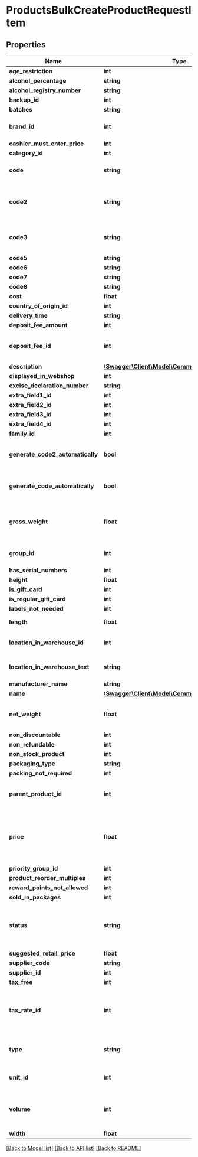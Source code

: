 # ProductsBulkCreateProductRequestItem

## Properties
Name | Type | Description | Notes
------------ | ------------- | ------------- | -------------
**age_restriction** | **int** |  | [optional] 
**alcohol_percentage** | **string** |  | [optional] 
**alcohol_registry_number** | **string** |  | [optional] 
**backup_id** | **int** |  | [optional] 
**batches** | **string** |  | [optional] 
**brand_id** | **int** | ID of product brand. To get the list of brandmodels, use getBrands. | [optional] 
**cashier_must_enter_price** | **int** | boolean flag 0 or 1 | [optional] 
**category_id** | **int** |  | [optional] 
**code** | **string** | Product&#39;s code. Must be UNIQUE, unless the account is configured otherwise. | [optional] 
**code2** | **string** | Product&#39;s second code (by convention, EAN barcode). Must be UNIQUE, unless the account is configured otherwise. | [optional] 
**code3** | **string** | Third code of the item (note that this field may not be visible on product card by default). | [optional] 
**code5** | **string** |  | [optional] 
**code6** | **string** |  | [optional] 
**code7** | **string** |  | [optional] 
**code8** | **string** |  | [optional] 
**cost** | **float** | Cost is Product cost | [optional] 
**country_of_origin_id** | **int** |  | [optional] 
**delivery_time** | **string** |  | [optional] 
**deposit_fee_amount** | **int** |  | [optional] 
**deposit_fee_id** | **int** | ContainerID is ID of another product, a beverage container that is always sold together with this item. | [optional] 
**description** | [**\Swagger\Client\Model\CommonmodelsDescription**](CommonmodelsDescription.md) |  | [optional] 
**displayed_in_webshop** | **int** | 0 or 1 | [optional] 
**excise_declaration_number** | **string** |  | [optional] 
**extra_field1_id** | **int** |  | [optional] 
**extra_field2_id** | **int** |  | [optional] 
**extra_field3_id** | **int** |  | [optional] 
**extra_field4_id** | **int** |  | [optional] 
**family_id** | **int** |  | [optional] 
**generate_code2_automatically** | **bool** | if true, the product code will be generated based on the user configuration or will generate the code in case there is none | [optional] 
**generate_code_automatically** | **bool** | if true, the product code will be generated based on the user configuration or will generate the code in case there is none | [optional] 
**gross_weight** | **float** | GrossWeight is Item&#39;s gross weight (with packaging). Unit depends on region, check your Erply account (typically lbs or kg). | [optional] 
**group_id** | **int** | ID of product group. To get the list of product groups, use getProductGroups. | [optional] 
**has_serial_numbers** | **int** |  | [optional] 
**height** | **float** |  | [optional] 
**is_gift_card** | **int** | 0 or 1 | [optional] 
**is_regular_gift_card** | **int** | boolean flag 0 or 1 | [optional] 
**labels_not_needed** | **int** | boolean flag 0 or 1 | [optional] 
**length** | **float** | Length is Item&#39;s physical dimensions. | [optional] 
**location_in_warehouse_id** | **int** | LocationInWarehouseID is ID of selected location in warehouse. | [optional] 
**location_in_warehouse_text** | **string** | LocationInWarehouseText is Product&#39;s specific text added to location in warehouse. | [optional] 
**manufacturer_name** | **string** |  | [optional] 
**name** | [**\Swagger\Client\Model\CommonmodelsTranslatable**](CommonmodelsTranslatable.md) |  | [optional] 
**net_weight** | **float** | NetWeight is Item&#39;s net weight. Unit depends on region, check your Erply account (typically lbs or kg). | [optional] 
**non_discountable** | **int** | 0 or 1 | [optional] 
**non_refundable** | **int** | 0 or 1 | [optional] 
**non_stock_product** | **int** | boolean flag 0 or 1 | [optional] 
**packaging_type** | **string** |  | [optional] 
**packing_not_required** | **int** |  | [optional] 
**parent_product_id** | **int** | Parent product ID. Only for matrix variations (specific colors/sizes of a matrix item). See guidelines below. | [optional] 
**price** | **float** | Price is just the default price of a product and the actual price applied in a particular location, to a particular customer, depends on price lists and promotions: https://learn-api.erply.com/concepts/pricing | [optional] 
**priority_group_id** | **int** |  | [optional] 
**product_reorder_multiples** | **int** |  | [optional] 
**reward_points_not_allowed** | **int** | boolean flag 0 or 1 | [optional] 
**sold_in_packages** | **int** |  | [optional] 
**status** | **string** | Status is a classifier with four possible values: &#39;ACTIVE&#39; (DEFAULT), &#39;NO_LONGER_ORDERED&#39;, &#39;NOT_FOR_SALE&#39; and &#39;ARCHIVED&#39;. | [optional] 
**suggested_retail_price** | **float** |  | [optional] 
**supplier_code** | **string** | Supplier&#39;s product code | [optional] 
**supplier_id** | **int** |  | [optional] 
**tax_free** | **int** | boolean flag 0 or 1 | [optional] 
**tax_rate_id** | **int** | TaxRateID is just the default tax rate of a product and the actual tax applied in a particular location depends on multiple rules: https://learn-api.erply.com/concepts/taxes. | [optional] 
**type** | **string** | Product type, possible types are &#39;PRODUCT&#39;, &#39;BUNDLE&#39;, &#39;MATRIX&#39;, &#39;ASSEMBLY&#39;. By default &#39;PRODUCT&#39;. | [optional] 
**unit_id** | **int** | ID of product unit. To get the list of units, use getProductUnits. | [optional] 
**volume** | **int** | Volume is Item&#39;s fluid volume, eg. for beverages or perfumery. Unit depends on locale, check your Erply account (typically mL or fl oz). | [optional] 
**width** | **float** |  | [optional] 

[[Back to Model list]](../README.md#documentation-for-models) [[Back to API list]](../README.md#documentation-for-api-endpoints) [[Back to README]](../README.md)


